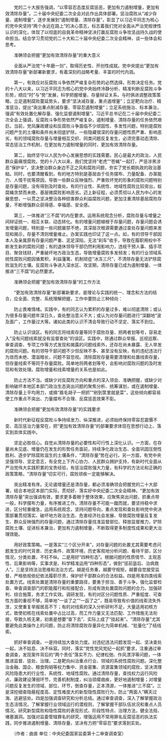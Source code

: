 　　党的二十大报告强调，“以零容忍态度反腐惩恶，更加有力遏制增量，更加有效清除存量”。二十届中央纪委二次全会对此作出具体部署。惩治腐败从“减少存量、遏制增量”，逐步发展到“遏制增量、清除存量”，彰显了以习近平同志为核心的党中央坚持“两个永远在路上”的决心意志，标志着我们党对全面从严治党规律性认识的深化，体现了以彻底的自我革命精神坚决打赢反腐败斗争攻坚战持久战的使命担当。结合学习贯彻党的二十大和二十届中央纪委二次全会精神，谈一些体会和思考。

　　准确领会把握“更加有效清除存量”的重大意义

　　全面从严治党“十年磨一剑”，取得历史性、开创性成就。党中央提出“更加有效清除存量”新部署新要求，有着深刻的战略考量、丰富的时代内涵。

　　第一，有效应对反腐败斗争依然严峻复杂形势的必然选择。形势决定任务。党的十八大以来，以习近平同志为核心的党中央始终冷静分析、精准判断反腐败斗争形势，顺应“时”与“势”发展，科学把握增量、存量辩证关系，与时俱进调整政策策略，立足遏制腐败蔓延势头，要求“坚决减存量，重点遏增量”；立足靶向治疗、精准惩治，提出“突出重点削减存量、零容忍遏制增量”；立足系统施治、标本兼治，强调“有效处置化解存量、强化监督遏制增量”。习近平总书记在二十届中央纪委二次全会上强调，反腐败斗争形势依然严峻复杂，遏制增量、清除存量的任务依然艰巨。当前，党风廉政建设和反腐败斗争面临不少顽固性、多发性问题，特别是腐败问题产生的土壤和条件尚未彻底铲除，一些隐藏很深的存量问题性质严重、影响恶劣，有的领域腐败存量与增量相互交织、同类问题反复发生，必须完善动态清除、常态惩治工作机制，在更加有力遏制增量的同时，更加有效清除存量。

　　第二，始终坚守以人民为中心发展思想的实践需要。民心是最大的政治，人民群众最痛恨腐败。党的十八大以来，我们党坚持“老虎”“苍蝇”一起打，严惩涉黑涉恶“保护伞”，坚决整治群众身边不正之风和腐败问题，夯实了党长期执政的政治基础。同时，也要清醒看到，有的地方特别是基层由于任务摆布、力量配备、办案能力、人情干扰等原因，导致一些群众反映强烈、严重败坏党的形象的腐败问题特别是存量问题，没有得到及时查处。有的行业性、系统性、地域性腐败比较突出，蚁腐蝇贪禁而未绝，基层微腐败影响恶劣。迈上新征程，必须贯彻以人民为中心的发展思想，一以贯之坚决整治各种损害群众利益腐败问题，更加注重清除基层腐败存量，不断增强群众获得感、幸福感、安全感。

　　第三，一体推进“三不腐”的内在要求。运用系统观念分析，腐败存量与增量之间辩证统一、相互关联、动态转化。有的增量问题植根于存量问题，存量问题会诱发增量问题，特别是一些问题屡禁不绝，其深层次根源需要通过查处存量问题来发现和揭示，存量不清则增量难止。办案实践也印证了这一点。如，有的领导干部因本人及亲属原有存量问题严重、泥足深陷，无法“刹车”收手，导致在履职用权中不断发生新的腐败问题；有的退休领导干部仍然利用影响力，违规干预人事、插手项目、聚敛钱财，严重破坏地方政治生态，导致增量腐败多发频发；有的行业领域系统性腐败问题因循累积，利益藩篱、机制顽症“冰冻三尺”，不清除存量无法铲除腐败滋生的土壤。反腐败斗争进入深水区、攻坚期，清除存量已成为遏制增量、一体推进“三不腐”的必然要求。

　　准确领会把握“更加有效清除存量”的工作方法

　　“更加有效清除存量”新部署新要求，是理论与实践的统一、理念和方法的结合，应全面、完整、系统理解把握，工作中要防止三种倾向：

　　防止畏难情绪。实践中，有的同志认为累积的存量过多，难以彻底清除；或认为很多存量问题年深日久，查处整治意义不大；或认为对存量问题进行“深翻地”波及面广，工作量过大等。诸如此类的认识不清会导致行动不坚定、落实不到位。

　　防止认识误区。有的同志将线索存量等同于腐败存量、把两者划等号，容易走入“没有问题线索就没有监督查处”的误区。实践中，除通过群众举报、巡视巡察、审查调查、专项工作等方式发现和揭露的问题线索外，还存在尚未暴露、无人举发的腐败问题。有的领导干部问题不少但反映不多、甚至没有反映，有的违纪违法行为敛而未绝、潜滋暗长，问题不容忽视。清除腐败存量需要清理和处置线索存量，但存量线索不等同于存量腐败。简单地将两者划等号，会影响对腐败问题的及时发现和有效处理。腐败增量和线索增量的关系也是如此。

　　防止方法不当。或缺少对反腐败方向和重点的深入领会、准确把握，或缺少对影响破坏本地区本部门政治生态突出问题的聚焦分析、统筹谋划，或在遏制增量、清除存量上平均用力，或搞“眉毛胡子一把抓”“剜到筐里就是菜”，这些倾向都容易使工作重点不突出、力量摆布不合理、反腐惩恶效果不彰。

　　准确领会把握“更加有效清除存量”的实践要求

　　新时代新征程反腐败斗争持续发力、纵深推进，必须始终保持零容忍震慑不变、高压惩治力量常在，把“更加有效清除存量”的部署要求体现在思想行动上、落实到具体实践中。

　　坚定必胜信心。自觉从清除存量的必要性和可行性上深化认识。一方面，在存量尚未见底、增量仍在发生的形势任务面前，持续净化政治生态、全面巩固压倒性胜利、逐步铲除腐败滋生的土壤条件，“清除存量”势在必行。另一方面，有党中央坚强领导、坚定意志，有全党上下齐心协力、人民群众拥护支持，有新时代全面从严治党伟大实践积累的宝贵经验，有惩治腐败强大力量，有科学的方法论和正确的政策策略，“清除存量”切实可行，腐败顽疾一定能够解决。

　　突出精准有序。无论遏增量还是清存量，都必须准确领会把握党的二十大部署，结合本地区本部门实际，贯彻好、落实好中央纪委二次全会精神。“更加有效清除存量”突出强调有效，要求更多着眼于整体效果，应聚焦突出问题，抓重点带一般，科学摆布力量，有序推进工作。清除存量不可能一蹴而就，要坚持稳中求进，区分轻重缓急，运用系统观念，坚持问题导向，重点发现和查处影响党中央决策部署贯彻落实、破坏地方政治生态、危害经济社会发展、导致腐败增量反复发生、群众反映强烈的存量问题，通过清除存量找准监督部位、释放监督推力，铲除腐败土壤、促进标本兼治，更加有力遏制增量，不断取得更多制度性成果和更大治理效能。

　　用好政策策略。一是落实“三个区分开来”，对存量问题的处置尤其需要考虑问题发生的时代背景、历史条件、政策环境，历史客观地分析问题、看待干部，区分情况，分类处置，不枉不纵。二是用好“四种形态”。根据问题的性质情节、主观恶性、后果影响等，实事求是、科学精准运用“四种形态”，做到“惩前毖后、治病救人”。三是坚持法治思维和法治方式。越是任务重，越要守规矩，越要自觉接受监督，严格依规依纪依法履职尽责，保护好干部群众的合法权益。四是用准四类线索处置方式。线索处置是清除存量的重要路径，要勇于担当、善于斗争，强化监督检查、审查调查部门的职能履行和衔接配合，形成有效处置腐败问题的合力。加强研判、综合施策，务求工作实效。调研发现，有的对区分问题性质、严重程度、可查性方面的重视不够，简单地“一谈了之”“一函了之”，既易导致有价值的线索流失外泄，又使重复举报居高不下；有的对线索的深入分析研判不足，大量适用初核方式，致使初核在线索处置中占比过高，而工作力量又无法匹配、工作措施无法衔接，导致久核无果，初衷是想要“查下去”、实际上成了“挂起来”。“清除存量”尤其要避免此类操作上的问题，防止将清除腐败存量异化为简单机械、“批量化”了结线索。

　　抓好审查调查。一是持续加大查处力度。对违纪违法问题发现一起、坚决查处一起，决不姑息、决不纵容。同时，落实“党性党风党纪一起抓”要求，注重通过审查调查，发现案件背后的“两个责任”落实不力、纪律松弛、作风漂浮等问题，一体推进监督、惩处、治理。二是靶向纠治重点行业、领域的系统性腐败问题。深化整治金融、国企、粮食购销等权力集中、资金密集、资源富集领域的腐败，坚决清理风险隐患大的行业性、系统性、地域性腐败。通过清除存量，查找权力运行风险点、廉政建设薄弱环节，完善机制制度，纠治顽瘴痼疾，更好地遏制增量；对增量问题反复发生的领域、部位、环节，倒查存量，正本清源，一体推进“三不腐”。三是深挖细查隐蔽程度高、定性难度大的新型隐性腐败行为，防止“两面人”瞒天过海、逃避惩处。四是加强调查研究和分析总结。通过审查调查，深入了解掌握政治生态活情况，了解掌握行业领域运行的潜规则，了解掌握干部队伍状况和重点人员情况。研究新型腐败和隐性腐败的表现形式、阶段性特点、治理方法，健全法规、堵塞漏洞。加强对监委管辖罪名的研究，增强运用不常用罪名反腐惩恶的执法实践，同步推进遏制增量、清除存量，坚决有力把“零容忍”要求落到实处。

　　（作者：曲直 单位：中央纪委国家监委第十二审查调查室）